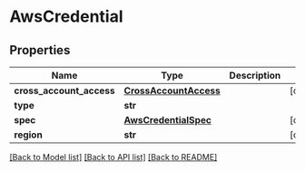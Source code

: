 # AwsCredential

## Properties
Name | Type | Description | Notes
------------ | ------------- | ------------- | -------------
**cross_account_access** | [**CrossAccountAccess**](CrossAccountAccess.md) |  | [optional] 
**type** | **str** |  | 
**spec** | [**AwsCredentialSpec**](AwsCredentialSpec.md) |  | [optional] 
**region** | **str** |  | [optional] 

[[Back to Model list]](../README.md#documentation-for-models) [[Back to API list]](../README.md#documentation-for-api-endpoints) [[Back to README]](../README.md)

